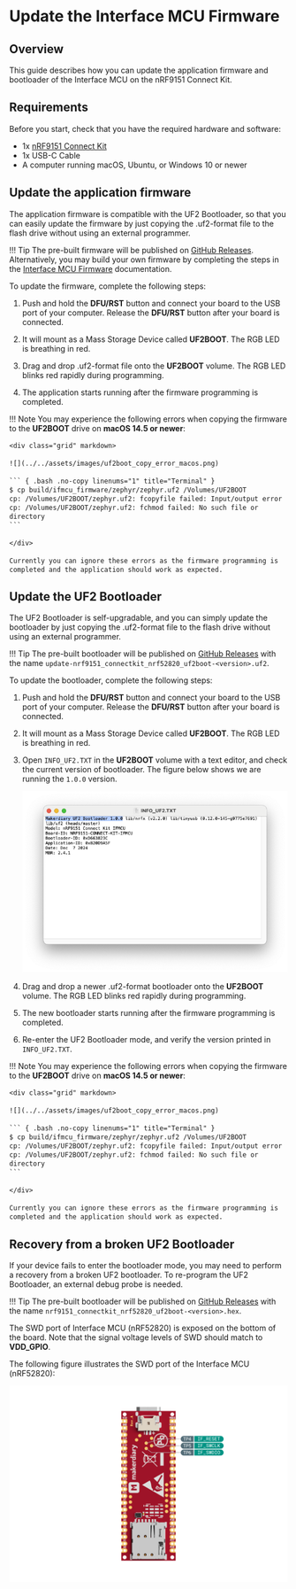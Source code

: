 # Update the Interface MCU Firmware

## Overview

This guide describes how you can update the application firmware and bootloader of the Interface MCU on the nRF9151 Connect Kit.

## Requirements

Before you start, check that you have the required hardware and software:

- 1x [nRF9151 Connect Kit](https://makerdiary.com/products/nrf9151-connectkit)
- 1x USB-C Cable
- A computer running macOS, Ubuntu, or Windows 10 or newer

## Update the application firmware

The application firmware is compatible with the UF2 Bootloader, so that you can easily update the firmware by just copying the .uf2-format file to the flash drive without using an external programmer.

!!! Tip
	The pre-built firmware will be published on [GitHub Releases]. Alternatively, you may build your own firmware by completing the steps in the [Interface MCU Firmware] documentation. 

To update the firmware, complete the following steps:

1. Push and hold the __DFU/RST__ button and connect your board to the USB port of your computer. Release the __DFU/RST__ button after your board is connected.

2. It will mount as a Mass Storage Device called __UF2BOOT__. The RGB LED is breathing in red.

3. Drag and drop .uf2-format file onto the __UF2BOOT__ volume. The RGB LED blinks red rapidly during programming.

4. The application starts running after the firmware programming is completed.

!!! Note
	You may experience the following errors when copying the firmware to the __UF2BOOT__ drive on __macOS 14.5 or newer__:

	<div class="grid" markdown>

	![](../../assets/images/uf2boot_copy_error_macos.png)

	``` { .bash .no-copy linenums="1" title="Terminal" }
	$ cp build/ifmcu_firmware/zephyr/zephyr.uf2 /Volumes/UF2BOOT
	cp: /Volumes/UF2BOOT/zephyr.uf2: fcopyfile failed: Input/output error
	cp: /Volumes/UF2BOOT/zephyr.uf2: fchmod failed: No such file or directory
	```

	</div>

	Currently you can ignore these errors as the firmware programming is completed and the application should work as expected.

## Update the UF2 Bootloader

The UF2 Bootloader is self-upgradable, and you can simply update the bootloader by just copying the .uf2-format file to the flash drive without using an external programmer.

!!! Tip
	The pre-built bootloader will be published on [GitHub Releases] with the name `update-nrf9151_connectkit_nrf52820_uf2boot-<version>.uf2`.


To update the bootloader, complete the following steps:

1. Push and hold the __DFU/RST__ button and connect your board to the USB port of your computer. Release the __DFU/RST__ button after your board is connected.

2. It will mount as a Mass Storage Device called __UF2BOOT__. The RGB LED is breathing in red.

3. Open `INFO_UF2.TXT` in the __UF2BOOT__ volume with a text editor, and check the current version of bootloader. The figure below shows we are running the `1.0.0` version.

	![](../../assets/images/uf2_bootloader_info.png)


4. Drag and drop a newer .uf2-format bootloader onto the __UF2BOOT__ volume. The RGB LED blinks red rapidly during programming.

5. The new bootloader starts running after the firmware programming is completed.
6. Re-enter the UF2 Bootloader mode, and verify the version printed in `INFO_UF2.TXT`.

!!! Note
	You may experience the following errors when copying the firmware to the __UF2BOOT__ drive on __macOS 14.5 or newer__:

	<div class="grid" markdown>

	![](../../assets/images/uf2boot_copy_error_macos.png)

	``` { .bash .no-copy linenums="1" title="Terminal" }
	$ cp build/ifmcu_firmware/zephyr/zephyr.uf2 /Volumes/UF2BOOT
	cp: /Volumes/UF2BOOT/zephyr.uf2: fcopyfile failed: Input/output error
	cp: /Volumes/UF2BOOT/zephyr.uf2: fchmod failed: No such file or directory
	```

	</div>

	Currently you can ignore these errors as the firmware programming is completed and the application should work as expected.

## Recovery from a broken UF2 Bootloader

If your device fails to enter the bootloader mode, you may need to perform a recovery from a broken UF2 bootloader. To re-program the UF2 Bootloader, an external debug probe is needed.

!!! Tip
	The pre-built bootloader will be published on [GitHub Releases] with the name `nrf9151_connectkit_nrf52820_uf2boot-<version>.hex`.

The SWD port of Interface MCU (nRF52820) is exposed on the bottom of the board. Note that the signal voltage levels of SWD should match to __VDD_GPIO__.

The following figure illustrates the SWD port of the Interface MCU (nRF52820):

![](../../assets/images/nrf52820_swd_port.png)

[GitHub Releases]: https://github.com/makerdiary/nrf9151-connectkit/releases
[Interface MCU Firmware]: ../ncs/applications/ifmcu.md
